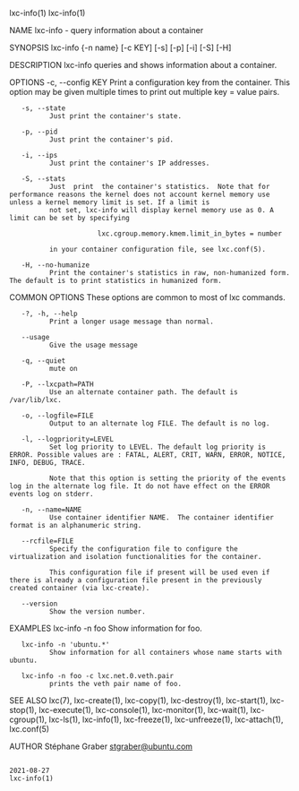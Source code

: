 lxc-info(1)                                                                                                                                                                    lxc-info(1)

NAME
       lxc-info - query information about a container

SYNOPSIS
       lxc-info {-n name} [-c KEY] [-s] [-p] [-i] [-S] [-H]

DESCRIPTION
       lxc-info queries and shows information about a container.

OPTIONS
       -c, --config KEY
              Print a configuration key from the container. This option may be given multiple times to print out multiple key = value pairs.

       -s, --state
              Just print the container's state.

       -p, --pid
              Just print the container's pid.

       -i, --ips
              Just print the container's IP addresses.

       -S, --stats
              Just  print  the container's statistics.  Note that for performance reasons the kernel does not account kernel memory use unless a kernel memory limit is set. If a limit is
              not set, lxc-info will display kernel memory use as 0. A limit can be set by specifying

                          lxc.cgroup.memory.kmem.limit_in_bytes = number

              in your container configuration file, see lxc.conf(5).

       -H, --no-humanize
              Print the container's statistics in raw, non-humanized form. The default is to print statistics in humanized form.

COMMON OPTIONS
       These options are common to most of lxc commands.

       -?, -h, --help
              Print a longer usage message than normal.

       --usage
              Give the usage message

       -q, --quiet
              mute on

       -P, --lxcpath=PATH
              Use an alternate container path. The default is /var/lib/lxc.

       -o, --logfile=FILE
              Output to an alternate log FILE. The default is no log.

       -l, --logpriority=LEVEL
              Set log priority to LEVEL. The default log priority is ERROR. Possible values are : FATAL, ALERT, CRIT, WARN, ERROR, NOTICE, INFO, DEBUG, TRACE.

              Note that this option is setting the priority of the events log in the alternate log file. It do not have effect on the ERROR events log on stderr.

       -n, --name=NAME
              Use container identifier NAME.  The container identifier format is an alphanumeric string.

       --rcfile=FILE
              Specify the configuration file to configure the virtualization and isolation functionalities for the container.

              This configuration file if present will be used even if there is already a configuration file present in the previously created container (via lxc-create).

       --version
              Show the version number.

EXAMPLES
       lxc-info -n foo
              Show information for foo.

       lxc-info -n 'ubuntu.*'
              Show information for all containers whose name starts with ubuntu.

       lxc-info -n foo -c lxc.net.0.veth.pair
              prints the veth pair name of foo.

SEE ALSO
       lxc(7), lxc-create(1), lxc-copy(1), lxc-destroy(1), lxc-start(1), lxc-stop(1), lxc-execute(1), lxc-console(1), lxc-monitor(1), lxc-wait(1), lxc-cgroup(1), lxc-ls(1),  lxc-info(1),
       lxc-freeze(1), lxc-unfreeze(1), lxc-attach(1), lxc.conf(5)

AUTHOR
       Stéphane Graber <stgraber@ubuntu.com>

                                                                                        2021-08-27                                                                             lxc-info(1)
